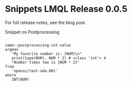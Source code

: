 # Snippets LMQL Release 0.0.5

For full release notes, see the blog post.

Snippet on Postprocessing

```{lmql}

name::postprocessing-int-value
argmax
   "My favorite number is: [NUM]\n"
   print(type(NUM), NUM * 2) # <class 'int'> 4
   "Number times two is {NUM * 2}"
from
   'openai/text-ada-001'
where
   INT(NUM) 
```